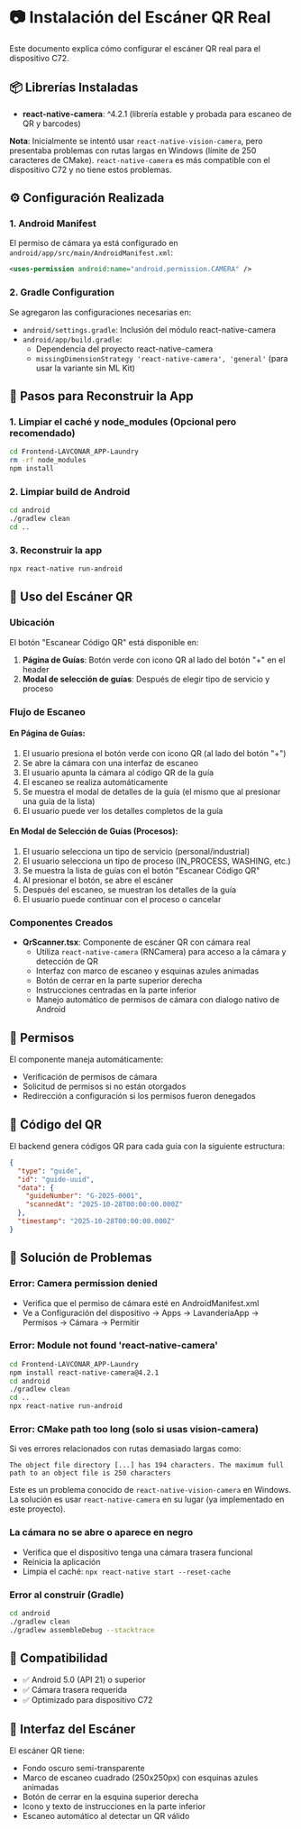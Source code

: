 # 📷 Instalación del Escáner QR Real

Este documento explica cómo configurar el escáner QR real para el dispositivo C72.

## 📦 Librerías Instaladas

- **react-native-camera**: ^4.2.1 (librería estable y probada para escaneo de QR y barcodes)

**Nota**: Inicialmente se intentó usar `react-native-vision-camera`, pero presentaba problemas con rutas largas en Windows (límite de 250 caracteres de CMake). `react-native-camera` es más compatible con el dispositivo C72 y no tiene estos problemas.

## ⚙️ Configuración Realizada

### 1. Android Manifest
El permiso de cámara ya está configurado en `android/app/src/main/AndroidManifest.xml`:
```xml
<uses-permission android:name="android.permission.CAMERA" />
```

### 2. Gradle Configuration
Se agregaron las configuraciones necesarias en:
- `android/settings.gradle`: Inclusión del módulo react-native-camera
- `android/app/build.gradle`: 
  - Dependencia del proyecto react-native-camera
  - `missingDimensionStrategy 'react-native-camera', 'general'` (para usar la variante sin ML Kit)

## 🔨 Pasos para Reconstruir la App

### 1. Limpiar el caché y node_modules (Opcional pero recomendado)
```bash
cd Frontend-LAVCONAR_APP-Laundry
rm -rf node_modules
npm install
```

### 2. Limpiar build de Android
```bash
cd android
./gradlew clean
cd ..
```

### 3. Reconstruir la app
```bash
npx react-native run-android
```

## 🎯 Uso del Escáner QR

### Ubicación
El botón "Escanear Código QR" está disponible en:
1. **Página de Guías**: Botón verde con icono QR al lado del botón "+" en el header
2. **Modal de selección de guías**: Después de elegir tipo de servicio y proceso

### Flujo de Escaneo

#### En Página de Guías:
1. El usuario presiona el botón verde con icono QR (al lado del botón "+")
2. Se abre la cámara con una interfaz de escaneo
3. El usuario apunta la cámara al código QR de la guía
4. El escaneo se realiza automáticamente
5. Se muestra el modal de detalles de la guía (el mismo que al presionar una guía de la lista)
6. El usuario puede ver los detalles completos de la guía

#### En Modal de Selección de Guías (Procesos):
1. El usuario selecciona un tipo de servicio (personal/industrial)
2. El usuario selecciona un tipo de proceso (IN_PROCESS, WASHING, etc.)
3. Se muestra la lista de guías con el botón "Escanear Código QR"
4. Al presionar el botón, se abre el escáner
5. Después del escaneo, se muestran los detalles de la guía
6. El usuario puede continuar con el proceso o cancelar

### Componentes Creados
- **QrScanner.tsx**: Componente de escáner QR con cámara real
  - Utiliza `react-native-camera` (RNCamera) para acceso a la cámara y detección de QR
  - Interfaz con marco de escaneo y esquinas azules animadas
  - Botón de cerrar en la parte superior derecha
  - Instrucciones centradas en la parte inferior
  - Manejo automático de permisos de cámara con dialogo nativo de Android

## 🔐 Permisos

El componente maneja automáticamente:
- Verificación de permisos de cámara
- Solicitud de permisos si no están otorgados
- Redirección a configuración si los permisos fueron denegados

## 📝 Código del QR

El backend genera códigos QR para cada guía con la siguiente estructura:
```json
{
  "type": "guide",
  "id": "guide-uuid",
  "data": {
    "guideNumber": "G-2025-0001",
    "scannedAt": "2025-10-28T00:00:00.000Z"
  },
  "timestamp": "2025-10-28T00:00:00.000Z"
}
```

## 🐛 Solución de Problemas

### Error: Camera permission denied
- Verifica que el permiso de cámara esté en AndroidManifest.xml
- Ve a Configuración del dispositivo → Apps → LavanderiaApp → Permisos → Cámara → Permitir

### Error: Module not found 'react-native-camera'
```bash
cd Frontend-LAVCONAR_APP-Laundry
npm install react-native-camera@4.2.1
cd android
./gradlew clean
cd ..
npx react-native run-android
```

### Error: CMake path too long (solo si usas vision-camera)
Si ves errores relacionados con rutas demasiado largas como:
```
The object file directory [...] has 194 characters. The maximum full path to an object file is 250 characters
```
Este es un problema conocido de `react-native-vision-camera` en Windows. La solución es usar `react-native-camera` en su lugar (ya implementado en este proyecto).

### La cámara no se abre o aparece en negro
- Verifica que el dispositivo tenga una cámara trasera funcional
- Reinicia la aplicación
- Limpia el caché: `npx react-native start --reset-cache`

### Error al construir (Gradle)
```bash
cd android
./gradlew clean
./gradlew assembleDebug --stacktrace
```

## 📱 Compatibilidad

- ✅ Android 5.0 (API 21) o superior
- ✅ Cámara trasera requerida
- ✅ Optimizado para dispositivo C72

## 🎨 Interfaz del Escáner

El escáner QR tiene:
- Fondo oscuro semi-transparente
- Marco de escaneo cuadrado (250x250px) con esquinas azules animadas
- Botón de cerrar en la esquina superior derecha
- Icono y texto de instrucciones en la parte inferior
- Escaneo automático al detectar un QR válido

